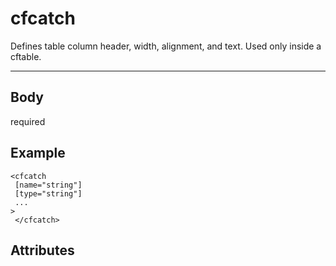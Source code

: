 # cfcatch


Defines table column header, width, alignment, and text. Used only inside a cftable.

---
## Body
required

## Example
```
<cfcatch
 [name="string"]
 [type="string"]
 ...
> 
 </cfcatch>
```
## Attributes
